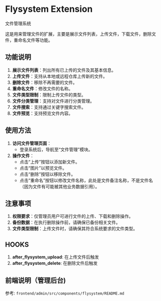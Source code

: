 # Flysystem Extension

文件管理系统

这是用来管理文件的扩展，主要是展示文件列表，上传文件，下载文件，删除文件，重命名文件等功能。

## 功能说明
1. **展示文件列表**：列出所有已上传的文件及其基本信息。
1. **上传文件**：支持从本地或远程仓库上传新的文件。
1. **删除文件**：移除不再需要的文件。
1. **重命名文件**：修改文件的名称。
1. **文件类型限制**：限制上传文件的类型。
1. **文件分类管理**：支持对文件进行分类管理。
1. **文件搜索**：支持通过关键字搜索文件。
1. **文件预览**：支持预览文件内容。

## 使用方法
1. **访问文件管理页面**：
   - 登录系统后，导航至“文件管理”模块。
2. **操作文件**：
   - 点击“上传”按钮以添加新文件。
   - 点击“图片”以预览文件。
   - 点击“删除”按钮以移除文件。
   - 点击“重命名”按钮以修改文件名称，此处是文件备注名称，不是文件名（因为文件有可能被其他业务数据引用）。
## 注意事项
1. **权限要求**：仅管理员用户可进行文件的上传、下载和删除操作。
1. **备份数据**：在执行删除操作前，请确保已备份相关文件。
1. **文件类型限制**：上传文件时，请确保其符合系统要求的文件类型。

## HOOKS
1. **after_flysystem_upload**: 在上传文件后触发
1. **after_flysystem_delete**: 在删除文件后触发

## 前端说明（管理后台)
参考:  `frontend/admin/src/components/flysystem/README.md`